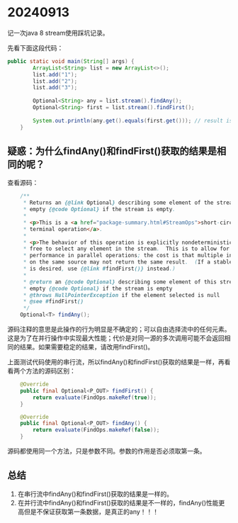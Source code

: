 # 20240913

记一次java 8 stream使用踩坑记录。

先看下面这段代码：

```java
public static void main(String[] args) {
        ArrayList<String> list = new ArrayList<>();
        list.add("1");
        list.add("2");
        list.add("3");
  
        Optional<String> any = list.stream().findAny();
        Optional<String> first = list.stream().findFirst();
  
        System.out.println(any.get().equals(first.get())); // result is true!
    }
```

## 疑惑：为什么findAny()和findFirst()获取的结果是相同的呢？

查看源码：

```java
    /**
     * Returns an {@link Optional} describing some element of the stream, or an
     * empty {@code Optional} if the stream is empty.
     *
     * <p>This is a <a href="package-summary.html#StreamOps">short-circuiting
     * terminal operation</a>.
     *
     * <p>The behavior of this operation is explicitly nondeterministic; it is
     * free to select any element in the stream.  This is to allow for maximal
     * performance in parallel operations; the cost is that multiple invocations
     * on the same source may not return the same result.  (If a stable result
     * is desired, use {@link #findFirst()} instead.)
     *
     * @return an {@code Optional} describing some element of this stream, or an
     * empty {@code Optional} if the stream is empty
     * @throws NullPointerException if the element selected is null
     * @see #findFirst()
     */
    Optional<T> findAny();

```

源码注释的意思是此操作的行为明显是不确定的；可以自由选择流中的任何元素。这是为了在并行操作中实现最大性能；代价是对同一源的多次调用可能不会返回相同的结果。如果需要稳定的结果，请改用findFirst()。

上面测试代码使用的串行流，所以findAny()和findFirst()获取的结果是一样，再看看两个方法的源码区别：

```java
    @Override
    public final Optional<P_OUT> findFirst() {
        return evaluate(FindOps.makeRef(true));
    }

    @Override
    public final Optional<P_OUT> findAny() {
        return evaluate(FindOps.makeRef(false));
    }
```

源码都使用同一个方法，只是参数不同。参数的作用是否必须取第一条。

## 总结

1. 在串行流中findAny()和findFirst()获取的结果是一样的。
2. 在并行流中findAny()和findFirst()获取的结果是不一样的，findAny()性能更高但是不保证获取第一条数据，是真正的any！！！

